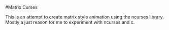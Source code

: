 #Matrix Curses

This is an attempt to create matrix style animation using the ncurses library. 
Mostly a just reason for me to experiment with ncurses and c.



